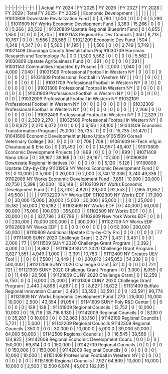 |-|-|-|-|-|-|-|-|
| | Actual FY 2024 | FY 2025 | FY 2026 | FY 2027 | FY 2028 | FY 2029 | Total FY 2025- FY 2029 |
| Economic Development | | | | | | | |
| 91010809 Downstate Revitalization Fund | 0 | 3,780 | 1,500 | 0 | 0 | 0 | 5,280 |
| 91011609 NY Works Economic Development Fund | 3,383 | 15,266 | 0 | 0 | 0 | 5,266 | 20,532 |
| 91020809 Upstate Regional Blueprint Fund | 0 | 6,855 | 1,850 | 0 | 0 | 0 | 8,705 |
| 910211A3 Regional Ec Dev Councils | 350 | 8,213 | 10,767 | 0 | 0 | 9,586 | 28,566 |
| 91021209 Economic Dev Fund | 504 | 4,348 | 4,347 | 0 | 0 | 5,500 | 14,195 |
| | | | 1,500 | 0 | 0 | 2,749 | 5,749 |
| 91021409 Onondaga County Revitalization Proj  91030709 Harriman Research and Technology Pa | 0  0 | 1,500  5,562 | 0 | 0 | 0 | 0 | 5,562 |
| 91030809 Upstate Agribusiness Fund | 0 | 291 | 0 | 0 | 0 | 0 | 291 |
| 910311A3 Communities Impacted by Prisons | 0 | 2,000 | 1,040 | 0 | 0 | 4,000 | 7,040 |
| 91031509 Professional Football in Western NY | 0 | 0 | 0 | 0 | 0 | 0 | 0 |
| 91031609 Professional Football in Western NY | | | 0 | | | 0 | 0 |
| | 0 | 0 | | 0 | 0 | | |
| 91031709 Professional Football in Western NY | 0 | 0 | 0 | 0 | 0 | 0 | 0 |
| 91031809 Professional Football in Western NY | 0 | 0 | 0 | 0 | 0 | 0 | 0 |
| 91031909 Professional Football in Western NY | 0 | 0 | 0 | 0 | 0 | 0 | 0 |
| 91032009 Professional Football in Western NY  91032109 Professional Football in Western NY | 0 | 0 | 0 | 0 | 0 | 0 | 0 |
| 91032309 Professional Football in Western NY | 0 | 0 | 0 | 0 | 0 | 0 | 0 |
| | 2,266 | 0 | 0 | 0 | 0 | 0 | 0 |
| 91032409 Professional Football in Western NY | 0 | 2,329 | 0 | 0 | 0 | 0 | 2,329  2,270 |
| 91032509 Professional Football in Western NY | 0  0 | 0  8,872 | 2,270  9,072 | 0  0 | 0  0 | 0  6,156 | 24,100 |
| 91041409 Economic Transformation Program | 75,000 | 35,735 | 0 | 0 | 0 | 15,735 | 51,470 |
| 91041609 Economic Development at Nano Utica 91051509 Cornell Veterinary College | 36 | 0 | 0 | 0 | 0 | 708 | 708 |
| 91061609 Hi-Tech mfg in Chautauqua & Erie Co | 0 | 31,450 | 0 | 0 | 0 | 14,957 | 46,407 |
| 91070809 Economic Development Projects | 0 | 899 | 0 | 0 | 0 | 0 | 899 |
| 91071409 Nano Utica | 0 | 39,167 | 39,166 | 0 | 0 | 29,167 | 107,500 |
| 91090809 Downstate Regional Initiatives | 0 | 0 | 0 | 0 | 0 | 5,126 | 5,126 |
| 91100809 Upstate City-by-City 91101909 NY Works Economic Development Fund | 0  13 | 0  10,000 | 0  5,000 | 0  20,000 | 0  2,000 | 3,740  12,336 | 3,740  49,336 |
| 91102009 NY Works Economic Development Fund | 7,851 | 10,000 | 20,000 | 20,750 | 5,398 | 50,000 | 106,148 |
| 91102109 NY Works Economic Development Fund | | 0 | | 8,733 | 4,820 | 29,500 | 92,553 |
| | 7,965  31,852 | | 49,500 | | | | |
| 91102209 NY Works EDF 91102309 NY Works EDF | 71,000 | 0 | 30,000  15,000 | 30,000 | 5,000 | 30,000 | 95,000 |
| | | 0 | | 25,000 | 35,182 | 50,000 | 125,182 |
| 91102409 NY Works EDF | 0 | 40,000 | 50,000 | 90,000 | 75,000 | 100,000 | 355,000 |
| 91102509 NY Works EDF | 0 | 0 | 20,000 | 0 | 0 | 327,796 | 347,796 |
| 91102609 New York Works EDF | 0 | 0 | 0 | 230,000 | 70,000  200,000 | 0 | 300,000 |
| 91102709 NY Works EDF 91102809 NY Works EDF | 0  0 | 0  0 | 0  0 | 0  0 | 0 | 0  50,000 | 200,000  50,000 |
| 91110809 Additional Upstate City-by-City Pro | 0 | 0 | 0 | 0 | 0 | 77 | |
| 91111409 SUNY 2020 Challenge Grant | 2,277 | 3,431 | 3,431 | 0 | 0 | 2,000 | 77 |
| 91111509 SUNY 2020 Challenge Grant Program | | 3,392 | 4,000 | 0 | 0 | | 8,862 |
| 91111609 SUNY 2020 Challenge Grant Program | 3,827  1,551 | 4,949 | 1,000 | | | 3,391 | 10,783 |
| 91112409 NY Creates UEV Tool | | | | 0 | 0 | 7,500 | 13,449 |
| | 0 | 200,612 | 245,050 | 54,338 | 0 | 0 | 500,000 |
| 91121209 SUNY 2020 Challenge Grant | 52 | 0 | 0 | 0 | 0 | 721 | 721 |
| 91121309 SUNY 2020 Challenge Grant Program | 0 | 3,000 | 6,059 | 0 | 0 | 11,449 | 20,508 |
| 91121609 CUNY 2020 Challenge Grant | 0 | 12,250 | 6,750 | 0 | 0 | 6,000 | 25,000 |
| 91131309 CUNY 2020 Challenge Grant Program | 2,440 | 4,898 | 4,897 | 0 | 0 | 8,827 | 18,622 |
| 91131409 Buffalo Regional Innovation Cluster | 3,495 | 33,592 | 33,591 | 0 | 0 | 23,591 | 90,774 |
| 91131809 NY Works Economic Development Fund | 270 | 25,000 | 10,000 | 10,000 | 2,500 | 43,554 | 91,054 |
| 91141609 SUNY Poly R&D Center | 0 | 0 | 0 | 0 | 0 | 128 | 128 |
| 91141909 Regional Councils | 13,752 | 0 | 10,000 | 10,000 | 0 | 15,716 | 35,716  8,130 |
| 91142009 Regional Councils | 0 | 8,130  0 | 0  35,287 | 0  10,000 | 0 | 0  32,863 | 83,150 |
| 91142109 Regional Councils | 5,721 | | | | 5,000 | | |
| 91142209 Regional Councils 91142309 Regional Councils | 350  0 | 0  0 | 30,000  0 | 10,000  0 | 5,000  0 | 39,000  50,000 | 84,000  50,000 |
| 91142509 Regional Councils | | 0 | 16,545 | 38,566 | | | 124,925 |
| 91142609 Regional Economic Development Counc | 0  0 | 0 | 0 | 150,000 | 69,814 | 0  0 | 150,000 |
| 91142709 Regional Councils | 0 | 0 | 0 | 0 | 0  150,000 | 0 | 150,000 |
| 91142809 Regional Councils | 0 | 0 | 0 | 0 | 0 | 10,000 | 10,000 |
| 91151409 Professional Football in Western NY | 0 | 0 | 0 | 0 | 0 | 0 | 0 |
| 91151809 Regional Councils | 7,927  64,809 | 10,000 | 10,000 | 10,000  0 | 2,500 | 12,500  6,974 | 45,000  182,105 |